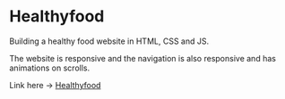 # Healthyfood
Building a healthy food website in HTML, CSS and JS.

The website is responsive and the navigation is also responsive and has animations on scrolls.

Link here -> <a href="http://usdgadget.com/healthy" target="_blank">Healthyfood</a>

